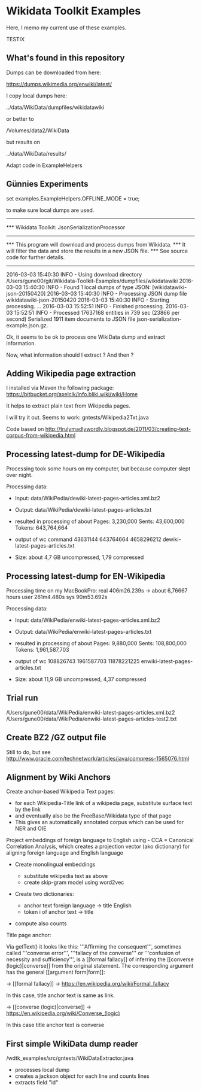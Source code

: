 # Wikidata Toolkit Examples

Here, I memo my current use of these examples.

TESTIX

What's found in this repository
-------------------------------

Dumps can be downloaded from here:

https://dumps.wikimedia.org/enwiki/latest/

I copy local dumps here:

../data/WikiData/dumpfiles/wikidatawiki

or better to 

/Volumes/data2/WikiData

but results on

../data/WikiData/results/

Adapt code in ExampleHelpers

Günnies Experiments
-------------------------------

set 
	examples.ExampleHelpers.OFFLINE_MODE = true;
	
to make sure local dumps are used.


********************************************************************
*** Wikidata Toolkit: JsonSerializationProcessor
*** 
*** This program will download and process dumps from Wikidata.
*** It will filter the data and store the results in a new JSON file.
*** See source code for further details.
********************************************************************
2016-03-03 15:40:30 INFO  - Using download directory /Users/gune00/git/Wikidata-Toolkit-Examples/dumpfiles/wikidatawiki
2016-03-03 15:40:30 INFO  - Found 1 local dumps of type JSON: [wikidatawiki-json-20150420]
2016-03-03 15:40:30 INFO  - Processing JSON dump file wikidatawiki-json-20150420
2016-03-03 15:40:30 INFO  - Starting processing.
...
2016-03-03 15:52:51 INFO  - Finished processing.
2016-03-03 15:52:51 INFO  - Processed 17637168 entities in 739 sec (23866 per second)
Serialized 1911 item documents to JSON file json-serialization-example.json.gz.

Ok, it seems to be ok to process one WikiData dump and extract information.

Now, what information should I extract ? And then ?

Adding Wikipedia page extraction
--------------------------------

I installed via Maven the following package:
https://bitbucket.org/axelclk/info.bliki.wiki/wiki/Home

It helps to extract plain text from Wikipedia pages.

I will try it out. Seems to work: gntests/Wikipedia2Txt.java

Code based on http://trulymadlywordly.blogspot.de/2011/03/creating-text-corpus-from-wikipedia.html

Processing latest-dump for DE-Wikipedia
---------------------------------------

Processing took some hours on my computer, but because computer slept over night.

Processing data:
- Input: 	data/WikiPedia/dewiki-latest-pages-articles.xml.bz2
- Output: 	data/WikiPedia/dewiki-latest-pages-articles.txt
			

- resulted in processing of about 
	Pages: 	  3,230,000
	Sents: 	 43,600,000
	Tokens:	643,764,664
	
- output of wc command
	43631144 643764664 4658296212 dewiki-latest-pages-articles.txt

- Size: about 4,7 GB uncompressed, 1,79 compressed

Processing latest-dump for EN-Wikipedia
---------------------------------------

Processing time on my MacBookPro:
real	406m26.239s -> about 6,76667 hours
user	261m4.480s
sys		90m53.692s

Processing data:
- Input: 	data/WikiPedia/enwiki-latest-pages-articles.xml.bz2
- Output: 	data/WikiPedia/enwiki-latest-pages-articles.txt
			

- resulted in processing of about 
	Pages: 		9,880,000
	Sents: 	  108,800,000
	Tokens:	1,961,587,703

- output of wc
	108826743 1961587703 11878221225 enwiki-latest-pages-articles.txt

- Size: about 11,9 GB uncompressed, 4,37 compressed

Trial run
---------

/Users/gune00/data/WikiPedia/enwiki-latest-pages-articles.xml.bz2
/Users/gune00/data/WikiPedia/enwiki-latest-pages-articles-test2.txt

Create BZ2 /GZ output file
-----------------------

Still to do, but see 
http://www.oracle.com/technetwork/articles/java/compress-1565076.html

Alignment by Wiki Anchors
----------

Create anchor-based Wikipedia Text pages:
- for each Wikipedia-Title link of a wikipedia page, substitute surface text by the link
- and eventually also be the FreeBase/Wikidata type of that page
- This gives an automatically annotated corpus which can be used for NER and OIE

Project embeddings of foreign language to English using 
	- CCA = Canonical Correlation Analysis, which creates a projection vector (ako dictionary) for aligning
		foreign language and English language

- Create monolingual embeddings
	- substitute wikipedia text as above
	- create skip-gram model using word2vec

- Create two dictionaries:
	- anchor text foreign language -> title English
	- token i of anchor text -> title 
- compute also counts

Title page anchor:

Via getText() it looks like this:
'''Affirming the consequent''', sometimes called '''converse error''', '''fallacy of the converse''' or '''confusion of necessity and sufficiency''', is a [[formal fallacy]] of inferring the [[converse (logic)|converse]] from the original statement. The corresponding argument has the general [[argument form|form]]:

-> [[formal fallacy]] -> https://en.wikipedia.org/wiki/Formal_fallacy

In this case, title anchor text is same as link.

-> [[converse (logic)|converse]] -> https://en.wikipedia.org/wiki/Converse_(logic)

In this case title anchor text is converse

First simple WikiData dump reader
---------------------------------------
/wdtk_examples/src/gntests/WikiDataExtractor.java

* processes local dump
* creates a jackson object for each line and counts lines
* extracts field "id"